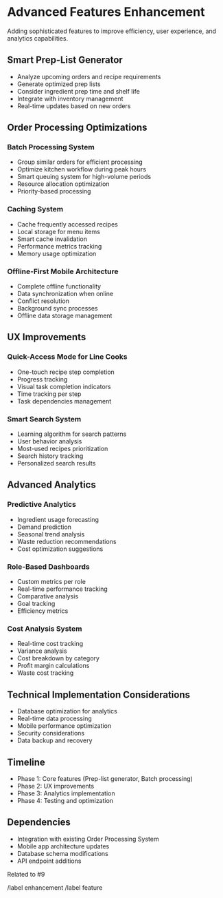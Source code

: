 # Advanced Features Enhancement

Adding sophisticated features to improve efficiency, user experience, and analytics capabilities.

## Smart Prep-List Generator
- Analyze upcoming orders and recipe requirements
- Generate optimized prep lists
- Consider ingredient prep time and shelf life
- Integrate with inventory management
- Real-time updates based on new orders

## Order Processing Optimizations
### Batch Processing System
- Group similar orders for efficient processing
- Optimize kitchen workflow during peak hours
- Smart queuing system for high-volume periods
- Resource allocation optimization
- Priority-based processing

### Caching System
- Cache frequently accessed recipes
- Local storage for menu items
- Smart cache invalidation
- Performance metrics tracking
- Memory usage optimization

### Offline-First Mobile Architecture
- Complete offline functionality
- Data synchronization when online
- Conflict resolution
- Background sync processes
- Offline data storage management

## UX Improvements
### Quick-Access Mode for Line Cooks
- One-touch recipe step completion
- Progress tracking
- Visual task completion indicators
- Time tracking per step
- Task dependencies management

### Smart Search System
- Learning algorithm for search patterns
- User behavior analysis
- Most-used recipes prioritization
- Search history tracking
- Personalized search results

## Advanced Analytics
### Predictive Analytics
- Ingredient usage forecasting
- Demand prediction
- Seasonal trend analysis
- Waste reduction recommendations
- Cost optimization suggestions

### Role-Based Dashboards
- Custom metrics per role
- Real-time performance tracking
- Comparative analysis
- Goal tracking
- Efficiency metrics

### Cost Analysis System
- Real-time cost tracking
- Variance analysis
- Cost breakdown by category
- Profit margin calculations
- Waste cost tracking

## Technical Implementation Considerations
- Database optimization for analytics
- Real-time data processing
- Mobile performance optimization
- Security considerations
- Data backup and recovery

## Timeline
- Phase 1: Core features (Prep-list generator, Batch processing)
- Phase 2: UX improvements
- Phase 3: Analytics implementation
- Phase 4: Testing and optimization

## Dependencies
- Integration with existing Order Processing System
- Mobile app architecture updates
- Database schema modifications
- API endpoint additions

Related to #9 

/label enhancement
/label feature